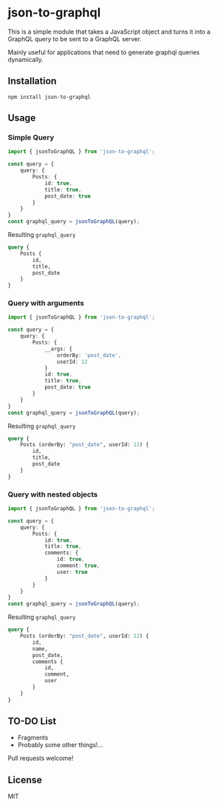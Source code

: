 # json-to-graphql

This is a simple module that takes a JavaScript object and turns it into a
GraphQL query to be sent to a GraphQL server.

Mainly useful for applications that need to generate graphql queries dynamically.

## Installation

```
npm install json-to-graphql
```

## Usage

### Simple Query

```typescript
import { jsonToGraphQL } from 'json-to-graphql';

const query = {
    query: {
        Posts: {
            id: true,
            title: true,
            post_date: true
        }
    }
}
const graphql_query = jsonToGraphQL(query);
```

Resulting `graphql_query`

```graphql
query {
    Posts {
        id,
        title,
        post_date
    }
}
```

### Query with arguments

```typescript
import { jsonToGraphQL } from 'json-to-graphql';

const query = {
    query: {
        Posts: {
            __args: {
                orderBy: 'post_date',
                userId: 12
            }
            id: true,
            title: true,
            post_date: true
        }
    }
}
const graphql_query = jsonToGraphQL(query);
```

Resulting `graphql_query`

```graphql
query {
    Posts (orderBy: "post_date", userId: 12) {
        id,
        title,
        post_date
    }
}
```

### Query with nested objects

```typescript
import { jsonToGraphQL } from 'json-to-graphql';

const query = {
    query: {
        Posts: {
            id: true,
            title: true,
            comments: {
                id: true,
                comment: true,
                user: true
            }
        }
    }
}
const graphql_query = jsonToGraphQL(query);
```

Resulting `graphql_query`

```graphql
query {
    Posts (orderBy: "post_date", userId: 12) {
        id,
        name,
        post_date,
        comments {
            id,
            comment,
            user
        }
    }
}
```

## TO-DO List

 * Fragments
 * Probably some other things!...

Pull requests welcome!

## License

MIT